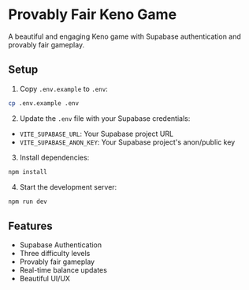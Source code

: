 # Provably Fair Keno Game

A beautiful and engaging Keno game with Supabase authentication and provably fair gameplay.

## Setup

1. Copy `.env.example` to `.env`:
```bash
cp .env.example .env
```

2. Update the `.env` file with your Supabase credentials:
- `VITE_SUPABASE_URL`: Your Supabase project URL
- `VITE_SUPABASE_ANON_KEY`: Your Supabase project's anon/public key

3. Install dependencies:
```bash
npm install
```

4. Start the development server:
```bash
npm run dev
```

## Features

- Supabase Authentication
- Three difficulty levels
- Provably fair gameplay
- Real-time balance updates
- Beautiful UI/UX